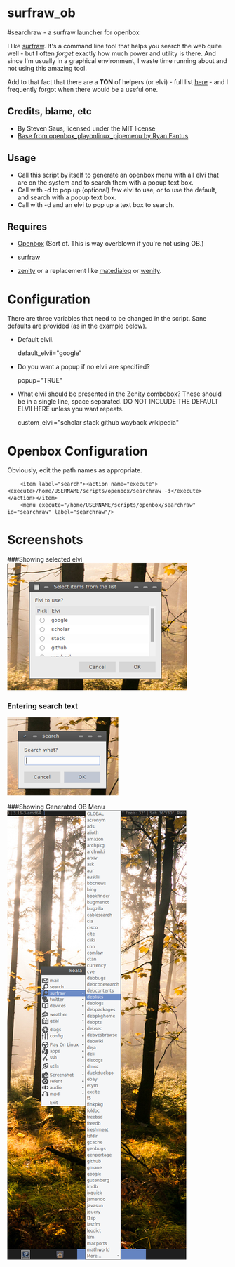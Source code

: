 surfraw_ob
==========

#searchraw - a surfraw launcher for openbox

I like [surfraw](http://surfraw.alioth.debian.org/).  It's a command line tool that helps you search the web quite well - but I often *forget* exactly how much power and utility is there.  And since I'm usually in a graphical environment, I waste time running about and not using this amazing tool.

Add to that fact that there are a **TON** of helpers (or elvi) - full list [here](http://surfraw.alioth.debian.org/#usage) - and I frequently forgot when there would be a useful one.


## Credits, blame, etc

*	By Steven Saus, licensed under the MIT license
*   [Base from openbox_playonlinux_pipemenu by Ryan Fantus](https://github.com/ryanfantus/openbox_playonlinux_pipemenu)



## Usage

* Call this script by itself to generate an openbox menu with all elvi that are on the system and to search them with a popup text box.
* Call with -d to pop up (optional) few elvi to use, or to use the default, and search with a popup text box.  
* Call with -d and an elvi to pop up a text box to search.

## Requires


* [Openbox](http://openbox.org/wiki/Main_Page) (Sort of.  This is way overblown if you're not using OB.)
* [surfraw](http://surfraw.alioth.debian.org)

* [zenity](https://help.gnome.org/users/zenity/stable/) or a replacement like [matedialog](https://github.com/mate-desktop/mate-dialogs) or [wenity](http://freecode.com/projects/wenity).

# Configuration

There are three variables that need to be changed in the script.  Sane defaults are provided (as in the example below).

* Default elvii.

	default_elvii="google"

* Do you want a popup if no elvii are specified?

	popup="TRUE"

* What elvii should be presented in the Zenity combobox?  These should be in a single line, space separated. DO NOT INCLUDE THE DEFAULT ELVII HERE unless you want repeats.

	custom_elvii="scholar stack github wayback wikipedia"

# Openbox Configuration

Obviously, edit the path names as appropriate.

	
		<item label="search"><action name="execute"><execute>/home/USERNAME/scripts/openbox/searchraw -d</execute></action></item>
		<menu execute="/home/USERNAME/scripts/openbox/searchraw" id="searchraw" label="searchraw"/>			


# Screenshots

###Showing selected elvi
![selected elvi](https://raw.githubusercontent.com/uriel1998/surfraw_ob/master/selected_elvi.png)

### Entering search text
![search text](https://raw.githubusercontent.com/uriel1998/surfraw_ob/master/search_popup.png)

###Showing Generated OB Menu
![Showing OB Menu](https://raw.githubusercontent.com/uriel1998/surfraw_ob/master/elvi_list.png)
